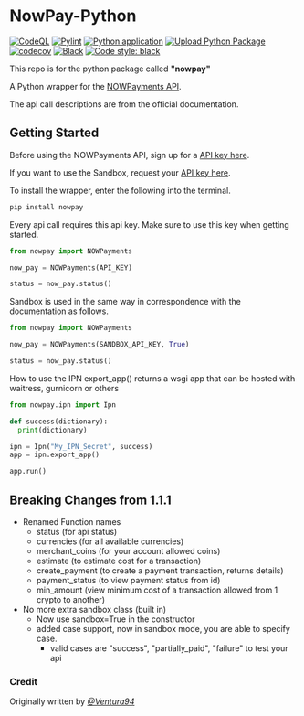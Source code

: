 # NowPay-Python

[![CodeQL](https://github.com/NikolaiSch/NowPay-Python/actions/workflows/codeql-analysis.yml/badge.svg)](https://github.com/NikolaiSch/NowPay-Python/actions/workflows/codeql-analysis.yml)
[![Pylint](https://github.com/NikolaiSch/NowPay-Python/actions/workflows/pylint.yml/badge.svg)](https://github.com/NikolaiSch/NowPay-Python/actions/workflows/pylint.yml)
[![Python application](https://github.com/NikolaiSch/NowPay-Python/actions/workflows/python-app.yml/badge.svg)](https://github.com/NikolaiSch/NowPay-Python/actions/workflows/python-app.yml)
[![Upload Python Package](https://github.com/NikolaiSch/NowPay-Python/actions/workflows/python-publish.yml/badge.svg)](https://github.com/NikolaiSch/NowPay-Python/actions/workflows/python-publish.yml)
[![codecov](https://codecov.io/gh/NikolaiSch/NowPay-Python/branch/main/graph/badge.svg?token=Z7NIDJI2LD)](https://codecov.io/gh/NikolaiSch/NowPay-Python)
[![Black](https://github.com/NikolaiSch/NowPay-Python/actions/workflows/black.yml/badge.svg)](https://github.com/NikolaiSch/NowPay-Python/actions/workflows/black.yml)
[![Code style: black](https://img.shields.io/badge/code%20style-black-000000.svg)](https://github.com/psf/black)

This repo is for the python package called __"nowpay"__

A Python wrapper for the [NOWPayments API](https://documenter.getpostman.com/view/7907941/S1a32n38?version=latest).  

The api call descriptions are from the official documentation.

## Getting Started

Before using the NOWPayments API, sign up for a [API key here](https://nowpayments.io/).

If you want to use the Sandbox, request your [API key here](https://account-sandbox.nowpayments.io/).

To install the wrapper, enter the following into the terminal.

```bash
pip install nowpay
```

Every api call requires this api key. Make sure to use this key when getting started.

```python
from nowpay import NOWPayments

now_pay = NOWPayments(API_KEY)

status = now_pay.status()
```

Sandbox is used in the same way in correspondence with the documentation as follows.

```python
from nowpay import NOWPayments

now_pay = NOWPayments(SANDBOX_API_KEY, True)

status = now_pay.status()
```

How to use the IPN
export_app() returns a wsgi app that can be hosted with waitress, gurnicorn or others
```python
from nowpay.ipn import Ipn

def success(dictionary):
  print(dictionary)

ipn = Ipn("My_IPN_Secret", success)
app = ipn.export_app()

app.run()
```

## Breaking Changes from 1.1.1

- Renamed Function names
  - status (for api status)
  - currencies (for all available currencies)
  - merchant_coins (for your account allowed coins)
  - estimate (to estimate cost for a transaction)
  - create_payment (to create a payment transaction, returns details)
  - payment_status (to view payment status from id)
  - min_amount (view minimum cost of a transaction allowed from 1 crypto to another)
- No more extra sandbox class (built in)
  - Now use sandbox=True in the constructor
  - added case support, now in sandbox mode, you are able to specify case.
    - valid cases are "success", "partially_paid", "failure" to test your api

### Credit

Originally written by _[@Ventura94](https://github.com/Ventura94)_
